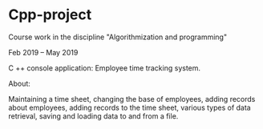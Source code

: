 # Cpp-project
Course work in the discipline "Algorithmization and programming"

Feb 2019 – May 2019

C ++ console application: Employee time tracking system.

About:

Maintaining a time sheet, changing the base of employees, adding records about employees, adding records to the time sheet, various types of data retrieval, saving and loading data to and from a file.
